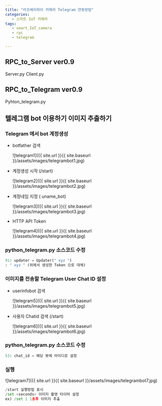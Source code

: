 ```yaml
---
title: "라즈베리파이 카메라 Telegram 연동방법"
categories:
   - 스마트 IoT 카메라
tags:
   - smart_IoT_camera
   - rpc
   - telegram

---
```


## RPC_to_Server ver0.9

Server.py
Client.py

## RPC_to_Telegram ver0.9
Pyhton_telegram.py

## 텔레그램 bot 이용하기 이미지 추출하기

### Telegram 에서 bot 계정생성

- botfather 검색

  ![telegram1]({{ site.url }}{{ site.baseurl }}/assets/images/telegrambot1.jpg)
  
- 계정생성 시작 (/start)

  ![telegram2]({{ site.url }}{{ site.baseurl }}/assets/images/telegrambot2.jpg)
  
- 계정네임 지정 ( uname_bot)

  ![telegram3]({{ site.url }}{{ site.baseurl }}/assets/images/telegrambot3.jpg)

- HTTP API Token

  ![telegram4]({{ site.url }}{{ site.baseurl }}/assets/images/telegrambot4.jpg)
  
### python_telegram.py 소스코드 수정

```python
91: updater = Updater(" xyz ") 
: " xyz " (위에서 생성한 Token 으로 대체)
```

### 이미지를 전송할 Telegram User Chat ID 설정

- userinfobot 검색

  ![telegram5]({{ site.url }}{{ site.baseurl }}/assets/images/telegrambot5.jpg)
  
- 사용자 Chatid 검색 (/start)

  ![telegram6]({{ site.url }}{{ site.baseurl }}/assets/images/telegrambot6.jpg)
  
### python_telegram.py 소스코드 수정
  
```python
53: chat_id = 해당 봇에 아이디로 설정
```

### 실행

  ![telegram7]({{ site.url }}{{ site.baseurl }}/assets/images/telegrambot7.jpg)

```python
/start 실행방법 표시
/set <seconds> 이미지 촬영 타이머 설정
ex) /set 1 1초후 이미지 추출
```
